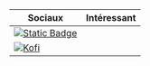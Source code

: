 | Sociaux | Intéressant |
|---------|-------------|
|[![Static Badge](https://img.shields.io/badge/Discord-Tikup-purple?style=social&logo=discord)](https://discord.com/users/587399797195931658/)| |
|[![Kofi](https://img.shields.io/badge/Kofi-F16061.svg?logo=ko-fi&logoColor=white)](https://ko-fi.com/tikup)| |